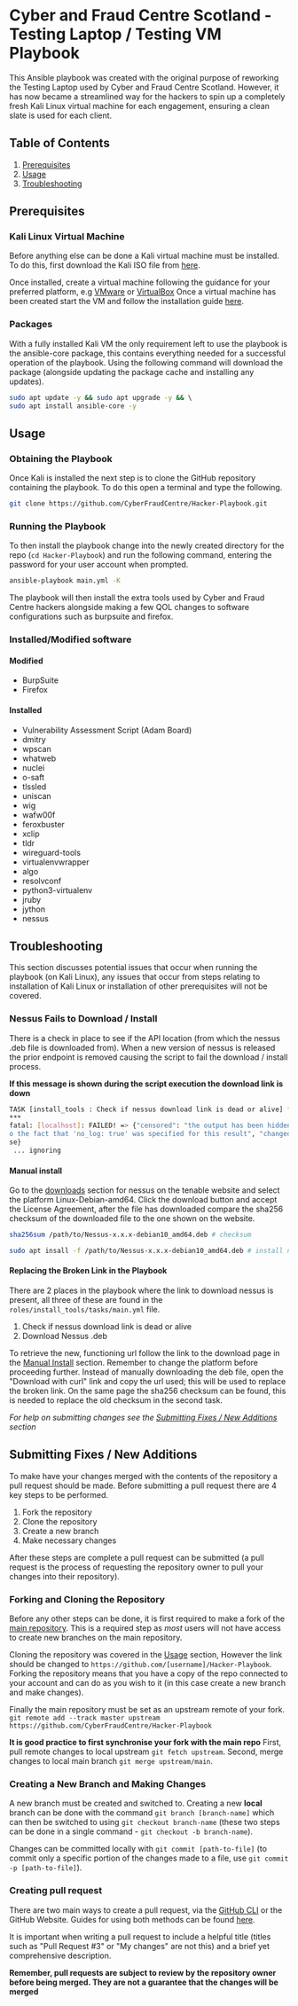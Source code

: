 # Cyber and Fraud Centre Scotland - Testing Laptop / Testing VM Playbook

This Ansible playbook was created with the original purpose of reworking the
Testing Laptop used by Cyber and Fraud Centre Scotland. However, it has now
became a streamlined way for the hackers to spin up a completely fresh Kali
Linux virtual machine for each engagement, ensuring a clean slate is used for
each client.

## Table of Contents

1. [Prerequisites](#prerequisites)
1. [Usage](#usage)
1. [Troubleshooting](#troubleshooting)

## Prerequisites

### Kali Linux Virtual Machine

Before anything else can be done a Kali virtual machine must be installed. To
do this, first download the Kali ISO file from [here](https://www.kali.org/get-kali/#kali-installer-images).

Once installed, create a virtual machine following the guidance for your
preferred platform, e.g [VMware](https://www.kali.org/docs/virtualization/install-vmware-guest-vm/) or [VirtualBox](https://www.kali.org/docs/virtualization/install-virtualbox-guest-vm/)
Once a virtual machine has been created start the VM and follow the
installation guide [here](https://www.kali.org/docs/installation/hard-disk-install/).

### Packages

With a fully installed Kali VM the only requirement left to use the playbook is
the ansible-core package, this contains everything needed for a successful
operation of the playbook. Using the following command will download the
package (alongside updating the package cache and installing any updates).

```bash
sudo apt update -y && sudo apt upgrade -y && \ 
sudo apt install ansible-core -y
```

## Usage

### Obtaining the Playbook

Once Kali is installed the next step is to clone the GitHub repository
containing the playbook. To do this open a terminal and type the following.

```bash
git clone https://github.com/CyberFraudCentre/Hacker-Playbook.git
```

### Running the Playbook

To then install the playbook change into the newly created directory for the
repo (`cd Hacker-Playbook`) and run the following command, entering the
password for your user account when prompted.

```bash
ansible-playbook main.yml -K
```

The playbook will then install the extra tools used by Cyber and Fraud Centre
hackers alongside making a few QOL changes to software configurations such as
burpsuite and firefox.

### Installed/Modified software

#### Modified

- BurpSuite
- Firefox

#### Installed

- Vulnerability Assessment Script (Adam Board)
- dmitry
- wpscan
- whatweb
- nuclei
- o-saft
- tlssled
- uniscan
- wig
- wafw00f
- feroxbuster
- xclip
- tldr
- wireguard-tools
- virtualenvwrapper
- algo
- resolvconf
- python3-virtualenv
- jruby
- jython
- nessus

## Troubleshooting

This section discusses potential issues that occur when running the playbook
(on Kali Linux), any issues that occur from steps relating to installation of
Kali Linux or installation of other prerequisites will not be covered.

### Nessus Fails to Download / Install

There is a check in place to see if the API location (from which the nessus
.deb file is downloaded from). When a new version of nessus is released the
prior endpoint is removed causing the script to fail the download / install
process.

__If this message is shown during the script execution the download link is down__
```bash
TASK [install_tools : Check if nessus download link is dead or alive] *******
***
fatal: [localhost]: FAILED! => {"censored": "the output has been hidden due t
o the fact that 'no_log: true' was specified for this result", "changed": fal
se}
 ... ignoring
```

#### Manual install

Go to the [downloads](https://www.tenable.com/downloads/nessus) section for nessus on the tenable website and select the
platform Linux-Debian-amd64. Click the download button and accept the License
Agreement, after the file has downloaded compare the sha256 checksum of the
downloaded file to the one shown on the website.

```bash
sha256sum /path/to/Nessus-x.x.x-debian10_amd64.deb # checksum

sudo apt insall -f /path/to/Nessus-x.x.x-debian10_amd64.deb # install nessus deb
```

#### Replacing the Broken Link in the Playbook

There are 2 places in the playbook where the link to download nessus is present,
all three of these are found in the `roles/install_tools/tasks/main.yml` file.

1. Check if nessus download link is dead or alive
1. Download Nessus .deb

To retrieve the new, functioning url follow the link to the download page in
the [Manual Install](#manual-install) section. Remember to change the platform
before proceeding further. Instead of manually downloading the deb file, open
the "Download with curl" link and copy the url used; this will be used to
replace the broken link. On the same page the sha256 checksum can be found, this
is needed to replace the old checksum in the second task.

_For help on submitting changes see the [Submitting Fixes / New Additions](#submitting-fixes--new-additions) section_

## Submitting Fixes / New Additions

To make have your changes merged with the contents of the repository a pull
request should be made. Before submitting a pull request there are 4 key steps
to be performed.

1. Fork the repository
1. Clone the repository
1. Create a new branch
1. Make necessary changes

After these steps are complete a pull request can be submitted (a pull request
is the process of requesting the repository owner to pull your changes into
their repository).

### Forking and Cloning the Repository

Before any other steps can be done, it is first required to make a fork of the
[main repository](https://github.com/CyberFraudCentre/Hacker-Playbook.git).
This is a required step as _most_ users will not have access to create new
branches on the main repository.

Cloning the repository was covered in the [Usage](#obtaining-the-playbook) section, However
the link should be changed to `https://github.com/[username]/Hacker-Playbook`.
Forking the repository means that you have a copy of the repo connected to your
account and can do as you wish to it (in this case create a new branch and make
changes).

Finally the main repository must be set as an upstream remote of your fork.
`git remote add --track master upstream https://github.com/CyberFraudCentre/Hacker-Playbook`

__It is good practice to first synchronise your fork with the main repo__
First, pull remote changes to local upstream `git fetch upstream`. Second,
merge changes to local main branch `git merge upstream/main`.

### Creating a New Branch and Making Changes

A new branch must be created and switched to. Creating a new __local__ branch
can be done with the command `git branch [branch-name]` which can then be
switched to using `git checkout branch-name` (these two steps can be done in a
single command - `git checkout -b branch-name`).

Changes can be committed locally with `git commit [path-to-file]` (to commit
only a specific portion of the changes made to a file, use `git commit -p [path-to-file]`).

### Creating pull request

There are two main ways to create a pull request, via the [GitHub CLI](https://cli.github.com/) or the
GitHub Website. Guides for using both methods can be found [here](https://docs.github.com/en/pull-requests/collaborating-with-pull-requests/proposing-changes-to-your-work-with-pull-requests/creating-a-pull-request).

It is important when writing a pull request to include a helpful title
(titles such as "Pull Request #3" or "My changes" are not this) and a brief yet
comprehensive description.

__Remember, pull requests are subject to review by the repository owner before
being merged. They are not a guarantee that the changes will be merged__
